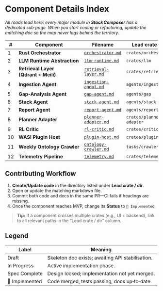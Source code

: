 # Component Details Index

_All roads lead here: every major module in **Stack Composer** has a
dedicated sub‑page. When you start coding or refactoring, update the matching
doc so the map never lags behind the territory._

| #   | Component                            | Filename                                                             | Lead crate / dir         | Status            |
| --- | ------------------------------------ | -------------------------------------------------------------------- | ------------------------ | ----------------- |
| 1   | **Rust Orchestrator**                | [`orchestrator.md`](orchestrator.md)                                 | `crates/orchestrator`    | **In Progress**   |
| 2   | **LLM Runtime Abstraction**          | [`llm-runtime.md`](llm-runtime.md)                                   | `crates/llm`             | Draft             |
| 3   | **Retrieval Layer (Qdrant + Meili)** | [`retrieval-layer.md`](retrieval-layer.md)                           | `crates/retrieval`       | Draft             |
| 4   | **Ingestion Agent**                  | [`ingestion-agent.md`](ingestion-agent.md)                           | `agents/ingestion`       | Draft             |
| 5   | **Gap‑Analysis Agent**               | [`gap-agent.md`](gap-agent.md)                                       | `agents/gap`             | Draft             |
| 6   | **Stack Agent**                      | [`stack-agent.md`](stack-agent.md)                                   | `agents/stack`           | Draft             |
| 7   | **Report Agent**                     | [`report-agent.md`](report-agent.md)                                 | `agents/report`          | Draft             |
| 8   | **Planner Adapter**                  | [`planner-adapter.md`](../ai-sub-system-docs/planner-integration.md) | `crates/planner-adapter` | **Spec Complete** |
| 9   | **RL Critic**                        | [`rl-critic.md`](../ai-sub-system-docs/rl-critic.md)                 | `crates/critic`          | Spec Complete     |
| 10  | **WASI Plugin Host**                 | [`plugin-host.md`](plugin-host.md)                                   | `crates/plugin-host`     | Draft             |
| 11  | **Weekly Ontology Crawler**          | [`ontology-crawler.md`](ontology-crawler.md)                         | `tasks/crawler`          | Draft             |
| 12  | **Telemetry Pipeline**               | [`telemetry.md`](telemetry.md)                                       | `crates/telemetry`       | Draft             |

## Contributing Workflow

1. **Create/Update code** in the directory listed under **Lead crate / dir**.
2. Open or update the matching markdown file.
3. Commit both code and docs in the same PR—CI fails if headings are missing.
4. Once the component reaches MVP, change its **Status** to `🚀 Implemented`.

> **Tip:** If a component crosses multiple crates (e.g., UI + backend), link to
> all relevant paths in the “Lead crate / dir” column.

## Legend

| Label          | Meaning                                          |
| -------------- | ------------------------------------------------ |
| Draft          | Skeleton doc exists; awaiting API stabilisation. |
| In Progress    | Active implementation phase.                     |
| Spec Complete  | Design locked; implementation not yet merged.    |
| 🚀 Implemented | Code merged, tests passing, docs up‑to‑date.     |
